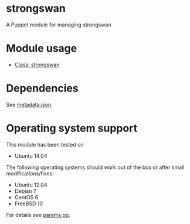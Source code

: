 # strongswan

A Puppet module for managing strongswan

# Module usage

* [Class: strongswan](manifests/init.pp)

# Dependencies

See [metadata.json](metadata.json).

# Operating system support

This module has been tested on

* Ubuntu 14.04

The following operating systems should work out of the box or after small 
modifications/fixes:

* Ubuntu 12.04
* Debian 7
* CentOS 6
* FreeBSD 10

For details see [params.pp](manifests/params.pp).
